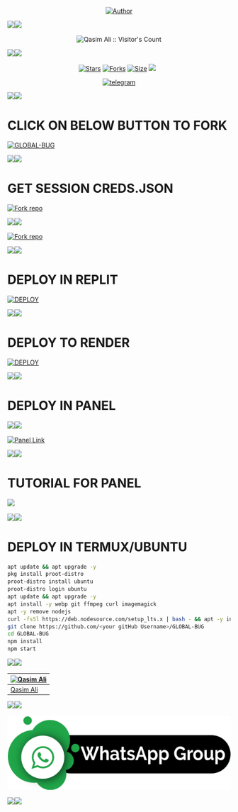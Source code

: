 <p align="center">
<a href="https://github.com/GlobalTechInfo"><img title="Author" src="https://ibb.co/QML1g9z?style=for-the-badge&logo=github"></a>
<p>

 <a><img src='https://i.imgur.com/LyHic3i.gif'/></a><a><img src='https://i.imgur.com/LyHic3i.gif'/></a>
<p align="center">

  
<p align="center"><img src="https://profile-counter.glitch.me/{GLOBAL-BUG}/count.svg" alt="Qasim Ali :: Visitor's Count" /></p>

<a><img src='https://i.imgur.com/LyHic3i.gif'/></a><a><img src='https://i.imgur.com/LyHic3i.gif'/></a>
<p align="center">



<p align="center">
<a href="https://github.com/GlobalTechInfo/GLOBAL-BUG/stargazers/"><img title="Stars" src="https://img.shields.io/github/stars/GlobalTechInfo/GLOBAL-BUG?color=blue&style=flat-square"></a>
<a href="https://github.com/GlobalTechInfo/GLOBAL-BUF/network/members"><img title="Forks" src="https://img.shields.io/github/forks/GlobalTechInfo/GLOBAL-BUG?color=red&style=flat-square"></a>
<a href="https://github.com/GlobalTechInfo/GLOBAL-BUG/"><img title="Size" src="https://img.shields.io/github/repo-size/GlobalTechInfo/GLOBAL-BUG?style=flat-square&color=green"></a>
<a href="https://github.com/GlobalTechInfo/GLOBAL-BUG/graphs/commit-activity"><img height="20" src="https://img.shields.io/badge/Maintained%3F-yes-yellow.svg"></a>&nbsp;&nbsp;
</p>
<p align='center'>
</p>

<p align="center">

  <a aria-label="Join our chats" href="https://t.me/GlobalBotInc" target="_blank">
    <img alt="telegram" src="https://img.shields.io/badge/Join Group-25D366?style=for-the-badge&logo=telegram&logoColor=white" />
  </a>
  

<a><img src='https://i.imgur.com/LyHic3i.gif'/></a><a><img src='https://i.imgur.com/LyHic3i.gif'/></a>
<p align="center">



# CLICK ON BELOW BUTTON TO FORK

<a href="https://github.com/GlobalTechInfo/GLOBAL-BUG/fork"><img title="GLOBAL-BUG" src="https://img.shields.io/badge/FORK-GLOBAL BUG-h?color=yellow&style=for-the-badge&logo=stackshare"></a>


<a><img src='https://i.imgur.com/LyHic3i.gif'/></a><a><img src='https://i.imgur.com/LyHic3i.gif'/></a>
<p align="center">
 
# GET SESSION CREDS.JSON

<a href='https://globalpair-code.onrender.com/' target="_blank"><img alt='Fork repo' src='https://img.shields.io/badge/PAIRING CODE-1-green?style=for-the-badge&logo=opencv&logoColor=white'/></a>

<a><img src='https://i.imgur.com/LyHic3i.gif'/></a><a><img src='https://i.imgur.com/LyHic3i.gif'/></a>
<p align="center">

<a href='https://replit.com/@tlptrends92/GLOBAL-SESSIONS#main.sh' target="_blank"><img alt='Fork repo' src='https://img.shields.io/badge/PAIRING CODE-2-green?style=for-the-badge&logo=opencv&logoColor=white'/></a>

<a><img src='https://i.imgur.com/LyHic3i.gif'/></a><a><img src='https://i.imgur.com/LyHic3i.gif'/></a>
<p align="center">
 
# DEPLOY IN REPLIT


   <a href='https://repl.it/github/GlobalTechInfo/GLOBAL-BUG' target="_blank"><img alt='DEPLOY' src='https://img.shields.io/badge/-REPLIT-orange?style=for-the-badge&logo=replit&logoColor=white'/></a>

<a><img src='https://i.imgur.com/LyHic3i.gif'/></a><a><img src='https://i.imgur.com/LyHic3i.gif'/></a>
<p align="center">
 
 # DEPLOY TO RENDER

<a href='https://dashboard.render.com' target="_blank"><img alt='DEPLOY' src='https://img.shields.io/badge/RENDER-h?color=maroon&style=for-the-badge&logo=render'/></a></p>

<a><img src='https://i.imgur.com/LyHic3i.gif'/></a><a><img src='https://i.imgur.com/LyHic3i.gif'/></a>
<p align="center">
 
   
# DEPLOY IN PANEL
<a><img src='https://i.imgur.com/LyHic3i.gif'/></a><a><img src='https://i.imgur.com/LyHic3i.gif'/></a>
<p align="center">
 
<a href='https://bot-hosting.net/?aff=1097457675723341836' target="_blank"><img alt='Panel Link'
src='https://img.shields.io/badge/HOSTING%20PANEL-blue?style=for-the-badge&logo=Cloudflare&logoColor=white'/></a>

<a><img src='https://i.imgur.com/LyHic3i.gif'/></a><a><img src='https://i.imgur.com/LyHic3i.gif'/></a>
<p align="center">

  # TUTORIAL FOR PANEL
  <a href="https://youtu.be/TWknrXgt3go?si=aoYd-1Col9T8vtgT"><img src="https://img.shields.io/badge/YouTube-ff0000?style=for-the-badge&logo=youtube&logoColor=ff000000&link=https://youtu.be/TWknrXgt3go?si=aoYd-1Col9T8vtgT" /><br>

  <a><img src='https://i.imgur.com/LyHic3i.gif'/></a><a><img src='https://i.imgur.com/LyHic3i.gif'/></a>
<p align="center">

# DEPLOY IN TERMUX/UBUNTU
```bash
apt update && apt upgrade -y
pkg install proot-distro
proot-distro install ubuntu
proot-distro login ubuntu
apt update && apt upgrade -y
apt install -y webp git ffmpeg curl imagemagick
apt -y remove nodejs
curl -fsSl https://deb.nodesource.com/setup_lts.x | bash - && apt -y install nodejs
git clone https://github.com/<your gitHub Username>/GLOBAL-BUG
cd GLOBAL-BUG
npm install
npm start
```
<a><img src='https://i.imgur.com/LyHic3i.gif'/></a><a><img src='https://i.imgur.com/LyHic3i.gif'/></a>
<p align="center">

| [![Qasim Ali](https://github.com/GlobalTechInfo.png?size=100)](https://github.com/GlobalTechInfo) |
| --- |
| [Qasim Ali](https://github.com/GlobalTechInfo) |

<a><img src='https://i.imgur.com/LyHic3i.gif'/></a><a><img src='https://i.imgur.com/LyHic3i.gif'/></a>
<p align="center">


[![JOIN WHATSAPP CHANNEL](https://raw.githubusercontent.com/Neeraj-x0/Neeraj-x0/main/photos/suddidina-join-whatsapp.png)](https://whatsapp.com/channel/0029VagJIAr3bbVBCpEkAM07)

<a><img src='https://i.imgur.com/LyHic3i.gif'/></a><a><img src='https://i.imgur.com/LyHic3i.gif'/></a>
<p align="center">


  
